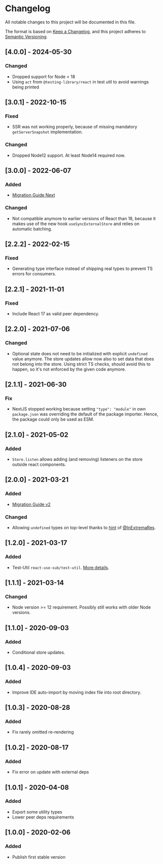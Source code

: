 # Changelog

All notable changes to this project will be documented in this file.

The format is based on [Keep a Changelog](https://keepachangelog.com/en/1.0.0/),
and this project adheres to [Semantic Versioning](https://semver.org/spec/v2.0.0.html).

## [4.0.0] - 2024-05-30

### Changed

- Dropped support for Node < 18
- Using `act` from `@testing-library/react` in test util to avoid warnings being printed

## [3.0.1] - 2022-10-15

### Fixed

- SSR was not working properly, because of missing mandatory `getServerSnapshot` implementation.

### Changed

- Dropped Node12 support. At least Node14 required now.

## [3.0.0] - 2022-06-07

### Added

- [Migration Guide Next](https://github.com/fdc-viktor-luft/react-use-sub/blob/master/MIGRATIONGUIDE.md#300)

### Changed

- Not compatible anymore to earlier versions of React than 18, because
  it makes use of the new hook `useSyncExternalStore` and relies on automatic batching.

## [2.2.2] - 2022-02-15

### Fixed

- Generating type interface instead of shipping real types to prevent TS errors for consumers.

## [2.2.1] - 2021-11-01

### Fixed

- Include React 17 as valid peer dependency.

## [2.2.0] - 2021-07-06

### Changed

- Optional state does not need to be initialized with explicit `undefined` value anymore.
  The store updates allow now also to set data that does not belong into the store. Using
  strict TS checks, should avoid this to happen, so it's not enforced by the given code
  anymore.

## [2.1.1] - 2021-06-30

### Fix

- NextJS stopped working because setting `"type": "module"` in own `package.json` was overriding
  the default of the package importer. Hence, the package could only be used as ESM.

## [2.1.0] - 2021-05-02

### Added

- `Store.listen` allows adding (and removing) listeners on the store outside react components.

## [2.0.0] - 2021-03-21

### Added

- [Migration Guide v2](https://github.com/fdc-viktor-luft/react-use-sub/blob/master/MIGRATIONGUIDE.md#200)

### Changed

- Allowing `undefined` types on top-level thanks to
  [hint](https://github.com/microsoft/TypeScript/issues/13195#issuecomment-802213410)
  of [@InExtremaRes](https://github.com/InExtremaRes).

## [1.2.0] - 2021-03-17

### Added

- Test-Util `react-use-sub/test-util`. [More details](https://github.com/fdc-viktor-luft/react-use-sub#testing).

## [1.1.1] - 2021-03-14

### Changed

- Node version >= 12 requirement. Possibly still works with older Node versions.

## [1.1.0] - 2020-09-03

### Added

- Conditional store updates.

## [1.0.4] - 2020-09-03

### Added

- Improve IDE auto-import by moving index file into root directory.

## [1.0.3] - 2020-08-28

### Added

- Fix rarely omitted re-rendering

## [1.0.2] - 2020-08-17

### Added

- Fix error on update with external deps

## [1.0.1] - 2020-04-08

### Added

- Export some utility types
- Lower peer deps requirements

## [1.0.0] - 2020-02-06

### Added

- Publish first stable version
